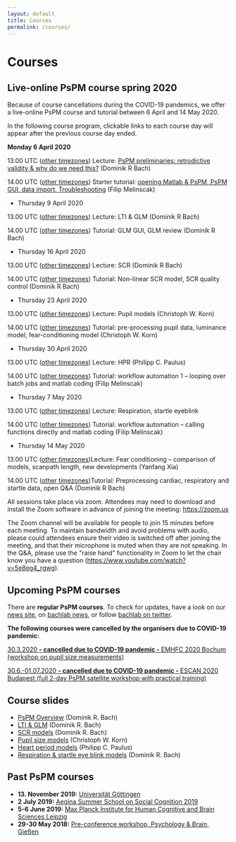 ```yaml
---
layout: default
title: Courses
permalink: /courses/
---
```


# Courses

## Live-online PsPM course spring 2020

Because of course cancellations during the COVID-19 pandemics, we offer a live-online PsPM course and tutorial between 6 April and 14 May 2020. 

In the following course program, clickable links to each course day will appear after the previous course day ended.

**Monday 6 April 2020**

13.00 UTC ([other timezones](https://www.timeanddate.com/worldclock/fixedtime.html?iso=20200406T1300)) Lecture: [PsPM preliminaries: retrodictive validity & why do we need this?](https://zoom.us/j/348981833) (Dominik R Bach)

14.00 UTC ([other timezones](https://www.timeanddate.com/worldclock/fixedtime.html?iso=20200406T1400)) Starter tutorial: [opening Matlab & PsPM, PsPM GUI, data import, Troubleshooting](https://zoom.us/j/270812037) (Filip Melinscak)

* Thursday 9 April 2020

13.00 UTC ([other timezones](https://www.timeanddate.com/worldclock/fixedtime.html?iso=20200409T1300)) Lecture: LTI & GLM (Dominik R Bach)

14.00 UTC ([other timezones](https://www.timeanddate.com/worldclock/fixedtime.html?iso=20200409T1400)) Tutorial: GLM GUI, GLM review (Dominik R Bach)

* Thursday 16 April 2020

13.00 UTC ([other timezones](https://www.timeanddate.com/worldclock/fixedtime.html?iso=20200416T1300)) Lecture: SCR (Dominik R Bach)

14.00 UTC ([other timezones](https://www.timeanddate.com/worldclock/fixedtime.html?iso=20200416T1400)) Tutorial: Non-linear SCR model, SCR quality control (Dominik R Bach)

* Thursday 23 April 2020

13.00 UTC ([other timezones](https://www.timeanddate.com/worldclock/fixedtime.html?iso=20200423T1300)) Lecture: Pupil models (Christoph W. Korn)

14.00 UTC ([other timezones](https://www.timeanddate.com/worldclock/fixedtime.html?iso=20200423T1400)) Tutorial: pre-processing pupil data, luminance model, fear-conditioning model (Christoph W. Korn)

* Thursday 30 April 2020

13.00 UTC ([other timezones](https://www.timeanddate.com/worldclock/fixedtime.html?iso=20200430T1300)) Lecture: HPR (Philipp C. Paulus)

14.00 UTC ([other timezones](https://www.timeanddate.com/worldclock/fixedtime.html?iso=20200430T1400)) Tutorial: workflow automation 1 – looping over batch jobs and matlab coding (Filip Melinscak)
 
* Thursday 7 May 2020

13.00 UTC ([other timezones](https://www.timeanddate.com/worldclock/fixedtime.html?iso=20200507T1300)) Lecture: Respiration, startle eyeblink

14.00 UTC ([other timezones](https://www.timeanddate.com/worldclock/fixedtime.html?iso=20200507T1400)) Tutorial: workflow automation – calling functions directly and matlab coding (Filip Melinscak)

* Thursday 14 May 2020

13.00 UTC ([other timezones](https://www.timeanddate.com/worldclock/fixedtime.html?iso=20200514T1300))Lecture: Fear conditioning – comparison of models, scanpath length, new developments (Yanfang Xia)

14.00 UTC ([other timezones](https://www.timeanddate.com/worldclock/fixedtime.html?iso=20200514T1400))Tutorial: Preprocessing cardiac, respiratory and startle data, open Q&A (Dominik R Bach)

All sessions take place via zoom. Attendees may need to download and install the Zoom software in advance of joining the meeting: https://zoom.us 

The Zoom channel will be available for people to join 15 minutes before each meeting. To maintain bandwidth and avoid problems with audio, please could attendees ensure their video is switched off after joining the meeting, and that their microphone is muted when they are not speaking. In the Q&A, please use the "raise hand" functionality in Zoom to let the chair know you have a question (https://www.youtube.com/watch?v=5e8eg4_rgwg).

## Upcoming PsPM courses
There are **regular PsPM courses**. To check for updates, have a look on our [news site](news.html), on [bachlab news](http://bachlab.org/news), or follow [bachlab on twitter](http://twitter.com/bachlab_uzh).

**The following courses were cancelled by the organisers due to COVID-19 pandemic:** 

[30.3.2020 **- cancelled due to COVID-19 pandemic -** EMHFC 2020 Bochum (workshop on pupil size measurements)](https://emhfc.blogs.uni-hamburg.de/pre-conference-seminars/)

[30.6.-01.07.2020 **- cancelled due to COVID-19 pandemic -** ESCAN 2020 Budapest (full 2-day PsPM satellite workshop with practical training)](http://www.escan2020.eu/)

## Course slides
* [PsPM Overview](http://bachlab.org/wp-content/uploads/2019/12/02_Overview_Bach.pdf) (Dominik R. Bach)
* [LTI & GLM](http://bachlab.org/wp-content/uploads/2019/12/03_LTI_GLM_Bach.pdf) (Dominik R. Bach)
* [SCR models](http://bachlab.org/wp-content/uploads/2019/12/04_SCR_Bach.pdf) (Dominik R. Bach)
* [Pupil size models](http://bachlab.org/wp-content/uploads/2019/09/05_PSR_Korn.pdf) (Christoph W. Korn)
* [Heart period models](http://bachlab.org/wp-content/uploads/2019/09/06_HPR_Paulus.pdf) (Philipp C. Paulus)
* [Respiration & startle eye blink models](http://bachlab.org/wp-content/uploads/2019/09/07_RAR-SEBR_Bach.pdf) (Dominik R. Bach)

## Past PsPM courses
* **13. November 2019:** [Universität Göttingen](https://www.uni-goettingen.de/de/509586.html)
* **2 July 2019:** [Aegina Summer School on Social Cognition 2019](https://philosophy.sas.ac.uk/aegina-summer-school-social-cognition-2019)
* **5-6 June 2019:** [Max Planck Institute for Human Cognitive and Brain Sciences Leipzig](https://imprs-neurocom.mpg.de/805103/introduction-to-psychophysiological-modelling-pspm)
* **29-30 May 2018:** [Pre-conference workshop, Psychology & Brain, Gießen](https://www.pug2018.de/Giessen/?page_id=1549)
